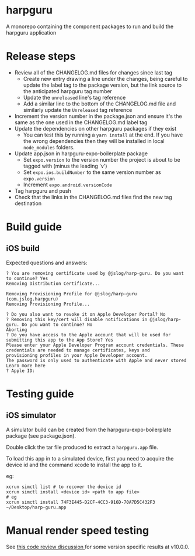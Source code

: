 # harpguru

A monorepo containing the component packages to run and build the harpguru application

# Release steps

- Review all of the CHANGELOG.md files for changes since last tag
  - Create new entry drawing a line under the changes, being careful to update the label tag to the package version, but the link source to the anticipated harpguru tag number
  - Update the `unreleased` line's tag reference
  - Add a similar line to the bottom of the CHANGELOG.md file and similarly update the `Unreleased` tag reference
- Increment the version number in the package.json and ensure it's the same as the one used in the CHANGELOG.md label tag
- Update the dependencies on other harpguru packages if they exist
  - You can test this by running a `yarn install` at the end. If you have the wrong dependencies then they will be installed in local `node_modules` folders.
- Update app.json in harpguru-expo-boilerplate package
  - Set `expo.version` to the version number the project is about to be tagged with (minus the leading 'v')
  - Set `expo.ios.buildNumber` to the same version number as `expo.version`
  - Increment `expo.android.versionCode`
- Tag harpguru and push
- Check that the links in the CHANGELOG.md files find the new tag destination

# Build guide

## iOS build

Expected questions and answers:

```
? You are removing certificate used by @jslog/harp-guru. Do you want to continue? Yes
Removing Distribution Certificate...

Removing Provisioning Profile for @jslog/harp-guru (com.jslog.harpguru)
Removing Provisioning Profile...

? Do you also want to revoke it on Apple Developer Portal? No
? Removing this key/cert will disable notifications in @jslog/harp-guru. Do you want to continue? No
Aborting
? Do you have access to the Apple account that will be used for submitting this app to the App Store? Yes
Please enter your Apple Developer Program account credentials. These credentials are needed to manage certificates, keys and
provisioning profiles in your Apple Developer account.
The password is only used to authenticate with Apple and never stored
Learn more here
? Apple ID:
```

# Testing guide

## iOS simulator

A simulator build can be created from the harpguru-expo-boilerplate package (see package.json).

Double click the tar file produced to extract a `harpguru.app` file.

To load this app in to a simulated device, first you need to acquire the device id and the command xcode to install the app to it.

eg:

```
xcrun simctl list # to recover the device id
xcrun simctl install <device id> <path to app file>
# eg
xcrun simctl install 74F3E445-D2CF-4CC3-916D-70A7D5C432F3 ~/Desktop/harp-guru.app
```

# Manual render speed testing

See [ this code review discussion ](https://github.com/js-jslog/harpguru/pull/133#discussion_r761787427) for some version specific results at v10.0.0.
